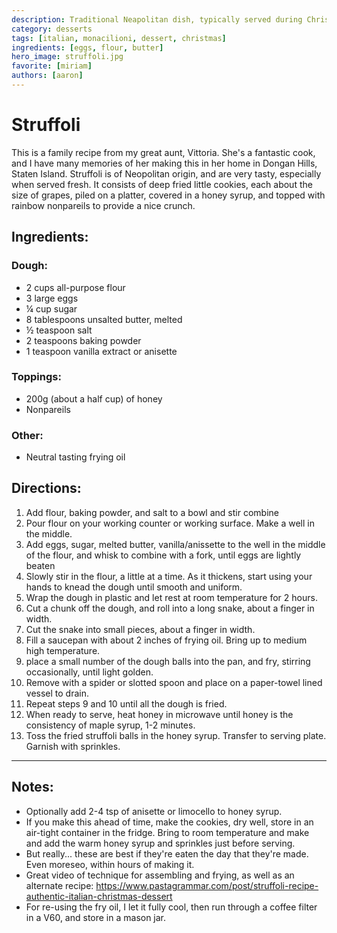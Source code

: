 ```yaml
---
description: Traditional Neapolitan dish, typically served during Christmas season
category: desserts
tags: [italian, monacilioni, dessert, christmas]
ingredients: [eggs, flour, butter]
hero_image: struffoli.jpg
favorite: [miriam]
authors: [aaron]
---
```


# Struffoli

This is a family recipe from my great aunt, Vittoria. She's a fantastic cook, and I have many memories of her making this in her home in Dongan Hills, Staten Island. Struffoli is of Neopolitan origin, and are very tasty, especially when served fresh. It consists of deep fried little cookies, each about the size of grapes, piled on a platter, covered in a honey syrup, and topped with rainbow nonpareils to provide a nice crunch.

## Ingredients:

### Dough:

  * 2 cups all-purpose flour  
  * 3 large eggs
  * ¼ cup sugar  
  * 8 tablespoons unsalted butter, melted
  * ½ teaspoon salt  
  * 2 teaspoons baking powder 
  * 1 teaspoon vanilla extract or anisette

### Toppings:
  * 200g (about a half cup) of honey
  * Nonpareils 

### Other:
  * Neutral tasting frying oil
  
## Directions:
  1. Add flour, baking powder, and salt to a bowl and stir combine
  2. Pour flour on your working counter or working surface. Make a well in the middle. 
  3. Add eggs, sugar, melted butter, vanilla/anissette to the well in the middle of the flour, and whisk to combine with a fork, until eggs are lightly beaten
  4. Slowly stir in the flour, a little at a time. As it thickens, start using your hands to knead the dough until smooth and uniform. 
  5. Wrap the dough in plastic and let rest at room temperature for 2 hours. 
  6. Cut a chunk off the dough, and roll into a long snake, about a finger in width. 
  7. Cut the snake into small pieces, about a finger in width.
  8. Fill a saucepan with about 2 inches of frying oil. Bring up to medium high temperature.
  9. place a small number of the dough balls into the pan, and fry, stirring occasionally, until light golden.
  10. Remove with a spider or slotted spoon and place on a paper-towel lined vessel to drain.
  11. Repeat steps 9 and 10 until all the dough is fried.
  12. When ready to serve, heat honey in microwave until honey is the consistency of maple syrup, 1-2 minutes. 
  13. Toss the fried struffoli balls in the honey syrup. Transfer to serving plate. Garnish with sprinkles. 

---

## Notes:
  - Optionally add 2-4 tsp of anisette or limocello to honey syrup. 
  - If you make this ahead of time, make the cookies, dry well, store in an air-tight container in the fridge. Bring to room temperature and make and add the warm honey syrup and sprinkles just before serving. 
  - But really... these are best if they're eaten the day that they're made. Even moreseo, within hours of making it. 
  - Great video of technique for assembling and frying, as well as an alternate recipe: <https://www.pastagrammar.com/post/struffoli-recipe-authentic-italian-christmas-dessert>
  - For re-using the fry oil, I let it fully cool, then run through a coffee filter in a V60, and store in a mason jar. 
